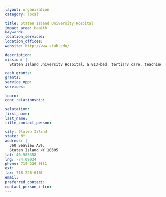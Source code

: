 ```yaml
---
layout: organization
category: local

title: Staten Island University Hospital
impact_area: Health
keywords: 
location_services: 
location_offices: 
website: http://www.siuh.edu/

description: 
mission: |
  Staten Island University Hospital, a 813-bed, tertiary care, teaching healthcare system located in New York City's fastest growing borough of 443,728 inhabitants, is a recognized leader in the innovation of technology-based medicine. Through a network of primary care and specialty centers, services are extended throughout the City's five boroughs and beyond.

cash_grants: 
grants: 
service_opp: 
services: 

learn: 
cont_relationship: 

salutation: 
first_name: 
last_name: 
title_contact_person: 

city: Staten Island
state: NY
address: |
  360 Seaview Ave.  
  Staten Island NY 10305
lat: 40.585358
lng: -74.09034
phone: 718-226-6331
ext: 
fax: 718-226-6167
email: 
preferred_contact: 
contact_person_intro: 
---
```

